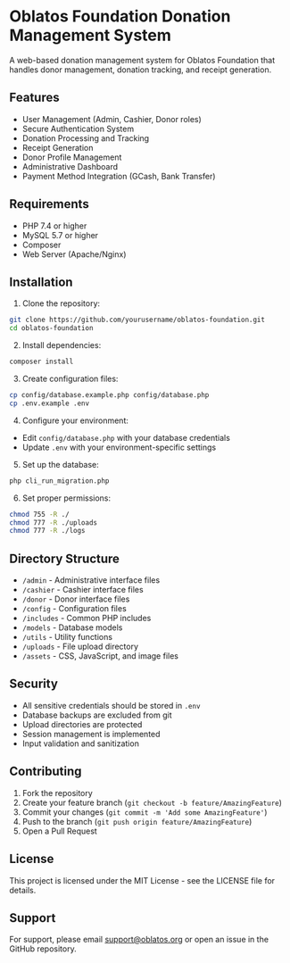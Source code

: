 # Oblatos Foundation Donation Management System

A web-based donation management system for Oblatos Foundation that handles donor management, donation tracking, and receipt generation.

## Features

- User Management (Admin, Cashier, Donor roles)
- Secure Authentication System
- Donation Processing and Tracking
- Receipt Generation
- Donor Profile Management
- Administrative Dashboard
- Payment Method Integration (GCash, Bank Transfer)

## Requirements

- PHP 7.4 or higher
- MySQL 5.7 or higher
- Composer
- Web Server (Apache/Nginx)

## Installation

1. Clone the repository:
```bash
git clone https://github.com/yourusername/oblatos-foundation.git
cd oblatos-foundation
```

2. Install dependencies:
```bash
composer install
```

3. Create configuration files:
```bash
cp config/database.example.php config/database.php
cp .env.example .env
```

4. Configure your environment:
- Edit `config/database.php` with your database credentials
- Update `.env` with your environment-specific settings

5. Set up the database:
```bash
php cli_run_migration.php
```

6. Set proper permissions:
```bash
chmod 755 -R ./
chmod 777 -R ./uploads
chmod 777 -R ./logs
```

## Directory Structure

- `/admin` - Administrative interface files
- `/cashier` - Cashier interface files
- `/donor` - Donor interface files
- `/config` - Configuration files
- `/includes` - Common PHP includes
- `/models` - Database models
- `/utils` - Utility functions
- `/uploads` - File upload directory
- `/assets` - CSS, JavaScript, and image files

## Security

- All sensitive credentials should be stored in `.env`
- Database backups are excluded from git
- Upload directories are protected
- Session management is implemented
- Input validation and sanitization

## Contributing

1. Fork the repository
2. Create your feature branch (`git checkout -b feature/AmazingFeature`)
3. Commit your changes (`git commit -m 'Add some AmazingFeature'`)
4. Push to the branch (`git push origin feature/AmazingFeature`)
5. Open a Pull Request

## License

This project is licensed under the MIT License - see the LICENSE file for details.

## Support

For support, please email support@oblatos.org or open an issue in the GitHub repository. 